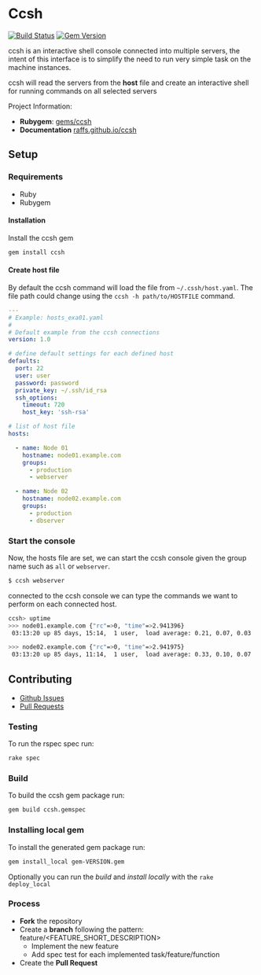 # Ccsh

[![Build Status](https://travis-ci.org/raffs/ccsh.svg?branch=master)](https://travis-ci.org/raffs/ccsh)
[![Gem Version](https://badge.fury.io/rb/ccsh.svg)](https://badge.fury.io/rb/ccsh)


ccsh is an interactive shell console connected into multiple servers, the intent
of this interface is to simplify the need to run very simple task on the
machine instances.

ccsh will read the servers from the **host** file and create an interactive shell
for running commands on all selected servers

Project Information:
* **Rubygem**: [gems/ccsh](https://rubygems.org/gems/ccsh)
* **Documentation** [raffs.github.io/ccsh](https://raffs.github.io/ccsh)

## Setup

### Requirements

* Ruby
* Rubygem

#### Installation

Install the ccsh gem
```sh
gem install ccsh
```

#### Create host file

By default the ccsh command will load the file from ```~/.cssh/host.yaml```. The file path could change using the
```ccsh -h path/to/HOSTFILE``` command.

```yaml
---
# Example: hosts_exa01.yaml
#
# Default example from the ccsh connections
version: 1.0

# define default settings for each defined host
defaults:
  port: 22
  user: user
  password: password
  private_key: ~/.ssh/id_rsa
  ssh_options:
    timeout: 720
    host_key: 'ssh-rsa'

# list of host file
hosts:

  - name: Node 01
    hostname: node01.example.com
    groups:
      - production
      - webserver

  - name: Node 02
    hostname: node02.example.com
    groups:
      - production
      - dbserver
```

### Start the console

Now, the hosts file are set, we can start the ccsh console given the group name
such as ```all``` or ```webserver```.

```bash
$ ccsh webserver
```

connected to the ccsh console we can type the commands we want to perform on
each connected host.

```bash
ccsh> uptime
>>> node01.example.com {"rc"=>0, "time"=>2.941396}
 03:13:20 up 85 days, 15:14,  1 user,  load average: 0.21, 0.07, 0.03

>>> node02.example.com {"rc"=>0, "time"=>2.941975}
 03:13:20 up 85 days, 11:14,  1 user,  load average: 0.33, 0.10, 0.07
```

## Contributing

* [Github Issues](https://github.com/raffs/ccsh/issues)
* [Pull Requests](https://github.com/raffs/ccsh/pulls)

### Testing

To run the rspec spec run:
```sh
rake spec
```

### Build

To build the ccsh gem package run:
```sh
gem build ccsh.gemspec
```

### Installing local gem

To install the generated gem package run:
```sh
gem install_local gem-VERSION.gem
```

Optionally you can run the *build* and *install locally* with the `rake deploy_local`

### Process

* **Fork** the repository
* Create a **branch** following the pattern: feature/<FEATURE_SHORT_DESCRIPTION>
	* Implement the new feature
	* Add spec test for each implemented task/feature/function
* Create the **Pull Request**

